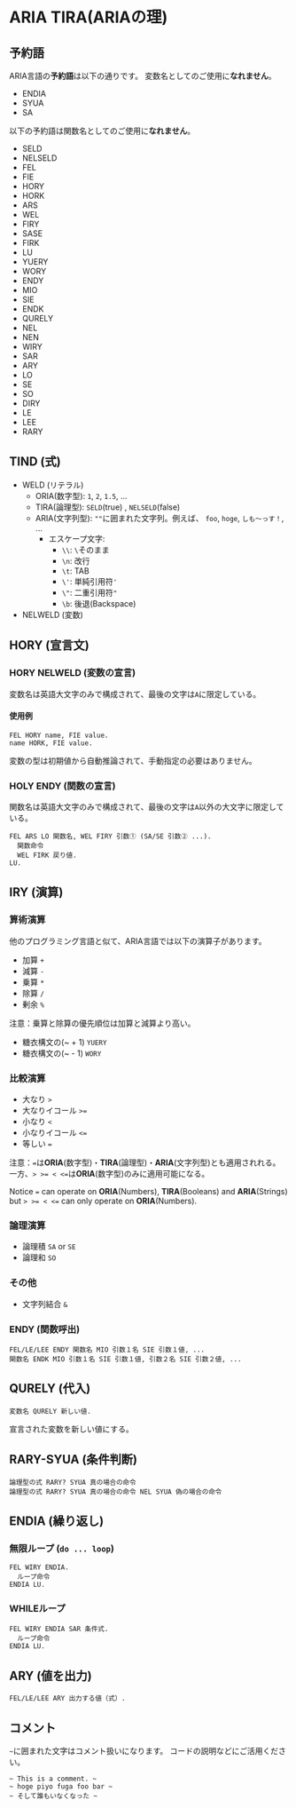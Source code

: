 # ARIA TIRA(ARIAの理)

## 予約語

ARIA言語の**予約語**は以下の通りです。
変数名としてのご使用に**なれません**。

* ENDIA
* SYUA
* SA

以下の予約語は関数名としてのご使用に**なれません**。

* SELD
* NELSELD
* FEL
* FIE
* HORY
* HORK
* ARS
* WEL
* FIRY
* SASE
* FIRK
* LU
* YUERY
* WORY
* ENDY
* MIO
* SIE
* ENDK
* QURELY
* NEL
* NEN
* WIRY
* SAR
* ARY
* LO
* SE
* SO
* DIRY
* LE
* LEE
* RARY

## TIND (式)

* WELD (リテラル)
  * ORIA(数字型): `1`, `2`, `1.5`, ...
  * TIRA(論理型): `SELD`(true) , `NELSELD`(false)
  * ARIA(文字列型): `""`に囲まれた文字列。例えば、 `foo`, `hoge`, `しも～っす！`, ...
    * エスケープ文字:
      * `\\`: `\`そのまま
      + `\n`: 改行
      + `\t`: TAB
      + `\'`: 単純引用符`'`
      + `\"`: 二重引用符`"`
      + `\b`: 後退(Backspace)
* NELWELD (変数)

## HORY (宣言文)

### HORY NELWELD (変数の宣言)

変数名は英語大文字のみで構成されて、最後の文字は`A`に限定している。

#### 使用例

```aria
FEL HORY name, FIE value.
name HORK, FIE value.
```
変数の型は初期値から自動推論されて、手動指定の必要はありません。

### HOLY ENDY (関数の宣言)

関数名は英語大文字のみで構成されて、最後の文字は`A`以外の大文字に限定している。

```aria
FEL ARS LO 関数名, WEL FIRY 引数① (SA/SE 引数② ...).
  関数命令
  WEL FIRK 戻り値.
LU.
```

## IRY (演算)

### 算術演算

他のプログラミング言語と似て、ARIA言語では以下の演算子があります。

* 加算  `+`
* 減算  `-`
* 乗算  `*`
* 除算  `/`
* 剰余  `%`
  
注意：乗算と除算の優先順位は加算と減算より高い。

* 糖衣構文の(~ + 1) `YUERY`
* 糖衣構文の(~ - 1) `WORY`

### 比較演算

* 大なり         `>`
* 大なりイコール  `>=`
* 小なり         `<`
* 小なりイコール  `<=`
* 等しい         `=`

注意：`=`は**ORIA**(数字型)・**TIRA**(論理型)・**ARIA**(文字列型)とも適用されれる。
一方、`> >= < <=`は**ORIA**(数字型)のみに適用可能になる。

Notice `=` can operate on **ORIA**(Numbers), **TIRA**(Booleans) and **ARIA**(Strings)
but `> >= < <=` can only operate on **ORIA**(Numbers).

### 論理演算

* 論理積     `SA` or `SE`
* 論理和     `SO`

### その他

*  文字列結合  `&`

### ENDY (関数呼出)

```aria
FEL/LE/LEE ENDY 関数名 MIO 引数１名 SIE 引数１値, ... 
関数名 ENDK MIO 引数１名 SIE 引数１値, 引数２名 SIE 引数２値, ... 
```

## QURELY (代入)

```aria
変数名 QURELY 新しい値.
```

宣言された変数を新しい値にする。

## RARY-SYUA (条件判断)

```aria
論理型の式 RARY? SYUA 真の場合の命令
論理型の式 RARY? SYUA 真の場合の命令 NEL SYUA 偽の場合の命令
```

## ENDIA (繰り返し)


### 無限ループ (`do ... loop`)

```aria
FEL WIRY ENDIA.
  ループ命令
ENDIA LU.
```

### WHILEループ

```aria
FEL WIRY ENDIA SAR 条件式.
  ループ命令
ENDIA LU.
```

## ARY (値を出力)

```aria
FEL/LE/LEE ARY 出力する値（式）.
```

## コメント

`~`に囲まれた文字はコメント扱いになります。
コードの説明などにご活用ください。
```aria
~ This is a comment. ~
~ hoge piyo fuga foo bar ~
~ そして誰もいなくなった ~
```
